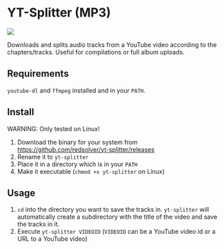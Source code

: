 # YT-Splitter (MP3)

<img src="https://github.com/redsolver/yt-splitter/raw/main/image.png">

Downloads and splits audio tracks from a YouTube video according to the chapters/tracks.
Useful for compilations or full album uploads.

## Requirements

`youtube-dl` and `ffmpeg` installed and in your `PATH`.

## Install

WARNING: Only tested on Linux!

1. Download the binary for your system from https://github.com/redsolver/yt-splitter/releases
2. Rename it to `yt-splitter`
3. Place it in a directory which is in your `PATH`
4. Make it executable (`chmod +x yt-splitter` on Linux)

## Usage

1. `cd` into the directory you want to save the tracks in. `yt-splitter` will automatically create a subdirectory with the title of the video and save the tracks in it.
2. Execute `yt-splitter VIDEOID` (`VIDEOID` can be a YouTube video id or a URL to a YouTube video)

